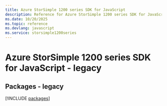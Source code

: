 ```yaml
---
title: Azure StorSimple 1200 series SDK for JavaScript
description: Reference for Azure StorSimple 1200 series SDK for JavaScript
ms.date: 10/20/2025
ms.topic: reference
ms.devlang: javascript
ms.service: storsimple1200series
---
```

# Azure StorSimple 1200 series SDK for JavaScript - legacy
## Packages - legacy
[!INCLUDE [packages](storsimple-1200-series-index.md)]
